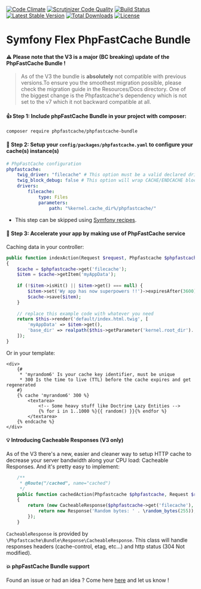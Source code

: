 [![Code Climate](https://codeclimate.com/github/PHPSocialNetwork/phpfastcache-bundle/badges/gpa.svg)](https://codeclimate.com/github/PHPSocialNetwork/phpfastcache-bundle) [![Scrutinizer Code Quality](https://scrutinizer-ci.com/g/PHPSocialNetwork/phpfastcache-bundle/badges/quality-score.png?b=master)](https://scrutinizer-ci.com/g/PHPSocialNetwork/phpfastcache-bundle/?branch=master) [![Build Status](https://travis-ci.org/PHPSocialNetwork/phpfastcache-bundle.svg?branch=master)](https://travis-ci.org/PHPSocialNetwork/phpfastcache-bundle) [![Latest Stable Version](http://img.shields.io/packagist/v/phpfastcache/phpfastcache-bundle.svg)](https://packagist.org/packages/phpfastcache/phpfastcache-bundle) [![Total Downloads](http://img.shields.io/packagist/dt/phpfastcache/phpfastcache-bundle.svg)](https://packagist.org/packages/phpfastcache/phpfastcache-bundle) [![License](https://img.shields.io/packagist/l/phpfastcache/phpfastcache-bundle.svg)](https://packagist.org/packages/phpfastcache/phpfastcache-bundle)
# Symfony Flex PhpFastCache Bundle

#### :warning: Please note that the V3 is a major (BC breaking) update of the PhpFastCache Bundle !
> As of the V3 the bundle is **absolutely** not compatible with previous versions.To ensure you the smoothest migration possible, please check the migration guide in the Resources/Docs directory.
> One of the biggest change is the Phpfastcache's dependency which is not set to the v7 which it not backward compatible at all.

#### :thumbsup: Step 1: Include phpFastCache Bundle in your project with composer:

```bash
composer require phpfastcache/phpfastcache-bundle
```

#### :construction: Step 2: Setup your `config/packages/phpfastcache.yaml` to configure your cache(s) instance(s)

```yml
# PhpFastCache configuration
phpfastcache:
    twig_driver: "filecache" # This option must be a valid declared driver, in our example: "filecache"
    twig_block_debug: false # This option will wrap CACHE/ENDCACHE blocks with block debug as HTML comment
    drivers:
        filecache:
            type: Files
            parameters:
                path: "%kernel.cache_dir%/phpfastcache/"
```
* This step can be skipped using [Symfony recipes](https://symfony.com/doc/current/setup/flex.html).

#### :rocket: Step 3: Accelerate your app by making use of PhpFastCache service

Caching data in your controller:
```php
public function indexAction(Request $request, Phpfastcache $phpfastcache)
{
    $cache = $phpfastcache->get('filecache');
    $item = $cache->getItem('myAppData');
    
    if (!$item->isHit() || $item->get() === null) {
        $item->set('Wy app has now superpowers !!')->expiresAfter(3600);//1 hour
        $cache->save($item);
    } 
     
    // replace this example code with whatever you need
    return $this->render('default/index.html.twig', [
        'myAppData' => $item->get(),
        'base_dir' => realpath($this->getParameter('kernel.root_dir').'/..'),
    ]);
}
```
Or in your template:
```twig
<div>
    {#
     * 'myrandom6' Is your cache key identifier, must be unique
     * 300 Is the time to live (TTL) before the cache expires and get regenerated
    #}
    {% cache 'myrandom6' 300 %}
        <textarea>
            <!-- Some heavy stuff like Doctrine Lazy Entities -->
            {% for i in 1..1000 %}{{ random() }}{% endfor %}
        </textarea>
    {% endcache %}
</div>
```
#### :bulb: Introducing Cacheable Responses (V3 only)
As of the V3 there's a new, easier and cleaner way to setup HTTP cache to decrease your server bandwidth along your CPU load: Cacheable Responses.
And it's pretty easy to implement:
```php
    /**
     * @Route("/cached", name="cached")
     */
    public function cachedAction(Phpfastcache $phpfastcache, Request $request): Response
    {
        return (new CacheableResponse($phpfastcache->get('filecache'), $request))->getResponse('cache_key', 3600, function () {
            return new Response('Random bytes: ' . \random_bytes(255));
        });
    }
``` 
`CacheableResponse` is provided by `\Phpfastcache\Bundle\Response\CacheableResponse`.
This class will handle responses headers (cache-control, etag, etc...) and http status (304 Not modified).

#### :boom: phpFastCache Bundle support
Found an issue or had an idea ? Come here [here](https://github.com/PHPSocialNetwork/phpfastcache-bundle/issues) and let us know !

